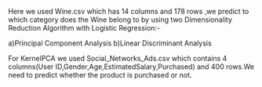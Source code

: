 <p>

Here we used Wine.csv which has 14 columns and 178 rows ,we predict to which category does the Wine belong to by using two Dimensionality Reduction Algorithm with Logistic Regression:-

a)Principal Component Analysis 
b)Linear Discriminant Analysis

For KernelPCA we used Social_Networks_Ads.csv which contains 4 columns(User ID,Gender,Age,EstimatedSalary,Purchased) and 400 rows.We need to predict whether the product is purchased or not.

</p>
